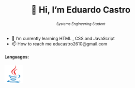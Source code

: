 <h1 align="center">👋 Hi, I’m Eduardo Castro</h1><h6 align="center"><small>Systems Engineering Student</small></h6>

<!--<hr>
<div></div>-->
<ul>
  <li>🌱 I’m currently learning HTML , CSS and JavaScript</li>
  <li>📫 How to reach me educastro2610@gmail.com</li>
</ul>
 
 <h4>Languages:</h4>
<p>
  <img src="https://raw.githubusercontent.com/devicons/devicon/master/icons/java/java-original.svg"
 alt="java" width="60" height="60"></p>
 
 
<!--
👀 I’m interested in ...
💞️ I’m looking to collaborate on ...
-->

<!---
EduardoCastro26/EduardoCastro26 is a ✨ special ✨ repository because its `README.md` (this file) appears on your GitHub profile.
You can click the Preview link to take a look at your changes.
--->
